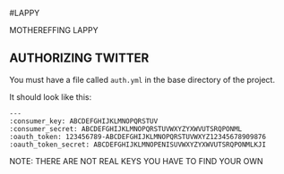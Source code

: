 #LAPPY

MOTHEREFFING LAPPY

## AUTHORIZING TWITTER

You must have a file called `auth.yml` in the base directory of the project.

It should look like this:

    ---
    :consumer_key: ABCDEFGHIJKLMNOPQRSTUV
    :consumer_secret: ABCDEFGHIJKLMNOPQRSTUVWXYZYXWVUTSRQPONML
    :oauth_token: 123456789-ABCDEFGHIJKLMNOPQRSTUVWXYZ12345678909876
    :oauth_token_secret: ABCDEFGHIJKLMNOPENISUVWXYZYXWVUTSRQPONMLKJI

NOTE: THERE ARE NOT REAL KEYS YOU HAVE TO FIND YOUR OWN

